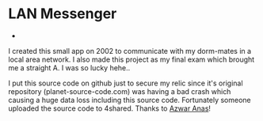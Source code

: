 # LAN Messenger
-
I created this small app on 2002 to communicate with my dorm-mates in a local area network. I also made this project as my final exam which brought me a straight A. I was so lucky hehe..

I put this source code on github just to secure my relic since it's original repository (planet-source-code.com) was having a bad crash which causing a huge data loss including this source code. Fortunately someone uploaded the source code to 4shared. Thanks to [Azwar Anas](http://www.4shared.com/u/uBF1PIiM/azwaranas004.html)!